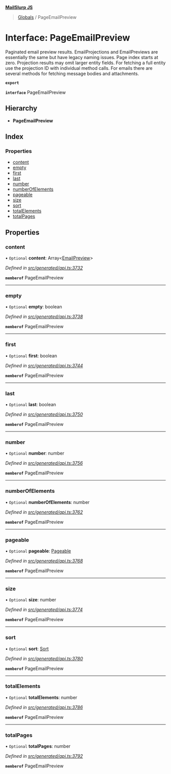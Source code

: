 **[MailSlurp JS](../README.md)**

> [Globals](../README.md) / PageEmailPreview

# Interface: PageEmailPreview

Paginated email preview results. EmailProjections and EmailPreviews are essentially the same but have legacy naming issues. Page index starts at zero. Projection results may omit larger entity fields. For fetching a full entity use the projection ID with individual method calls. For emails there are several methods for fetching message bodies and attachments.

**`export`** 

**`interface`** PageEmailPreview

## Hierarchy

* **PageEmailPreview**

## Index

### Properties

* [content](pageemailpreview.md#content)
* [empty](pageemailpreview.md#empty)
* [first](pageemailpreview.md#first)
* [last](pageemailpreview.md#last)
* [number](pageemailpreview.md#number)
* [numberOfElements](pageemailpreview.md#numberofelements)
* [pageable](pageemailpreview.md#pageable)
* [size](pageemailpreview.md#size)
* [sort](pageemailpreview.md#sort)
* [totalElements](pageemailpreview.md#totalelements)
* [totalPages](pageemailpreview.md#totalpages)

## Properties

### content

• `Optional` **content**: Array\<[EmailPreview](emailpreview.md)>

*Defined in [src/generated/api.ts:3732](https://github.com/mailslurp/mailslurp-client/blob/98c6efc/src/generated/api.ts#L3732)*

**`memberof`** PageEmailPreview

___

### empty

• `Optional` **empty**: boolean

*Defined in [src/generated/api.ts:3738](https://github.com/mailslurp/mailslurp-client/blob/98c6efc/src/generated/api.ts#L3738)*

**`memberof`** PageEmailPreview

___

### first

• `Optional` **first**: boolean

*Defined in [src/generated/api.ts:3744](https://github.com/mailslurp/mailslurp-client/blob/98c6efc/src/generated/api.ts#L3744)*

**`memberof`** PageEmailPreview

___

### last

• `Optional` **last**: boolean

*Defined in [src/generated/api.ts:3750](https://github.com/mailslurp/mailslurp-client/blob/98c6efc/src/generated/api.ts#L3750)*

**`memberof`** PageEmailPreview

___

### number

• `Optional` **number**: number

*Defined in [src/generated/api.ts:3756](https://github.com/mailslurp/mailslurp-client/blob/98c6efc/src/generated/api.ts#L3756)*

**`memberof`** PageEmailPreview

___

### numberOfElements

• `Optional` **numberOfElements**: number

*Defined in [src/generated/api.ts:3762](https://github.com/mailslurp/mailslurp-client/blob/98c6efc/src/generated/api.ts#L3762)*

**`memberof`** PageEmailPreview

___

### pageable

• `Optional` **pageable**: [Pageable](pageable.md)

*Defined in [src/generated/api.ts:3768](https://github.com/mailslurp/mailslurp-client/blob/98c6efc/src/generated/api.ts#L3768)*

**`memberof`** PageEmailPreview

___

### size

• `Optional` **size**: number

*Defined in [src/generated/api.ts:3774](https://github.com/mailslurp/mailslurp-client/blob/98c6efc/src/generated/api.ts#L3774)*

**`memberof`** PageEmailPreview

___

### sort

• `Optional` **sort**: [Sort](sort.md)

*Defined in [src/generated/api.ts:3780](https://github.com/mailslurp/mailslurp-client/blob/98c6efc/src/generated/api.ts#L3780)*

**`memberof`** PageEmailPreview

___

### totalElements

• `Optional` **totalElements**: number

*Defined in [src/generated/api.ts:3786](https://github.com/mailslurp/mailslurp-client/blob/98c6efc/src/generated/api.ts#L3786)*

**`memberof`** PageEmailPreview

___

### totalPages

• `Optional` **totalPages**: number

*Defined in [src/generated/api.ts:3792](https://github.com/mailslurp/mailslurp-client/blob/98c6efc/src/generated/api.ts#L3792)*

**`memberof`** PageEmailPreview
